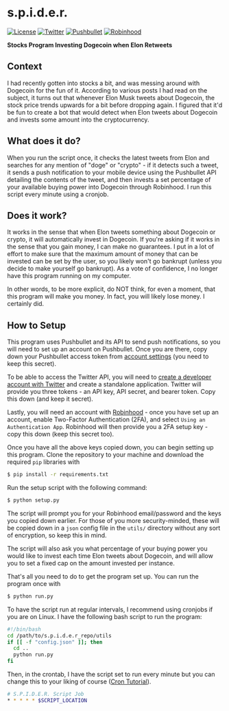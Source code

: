 # s.p.i.d.e.r.
[![License](https://img.shields.io/badge/license-MIT-informational)](https://github.com/defCoding/s.p.i.d.e.r./blob/main/LICENSE)
[![Twitter](https://img.shields.io/badge/api-Twitter-blue?color=1da1f2)](https://developer.twitter.com/en/docs/twitter-api)
[![Pushbullet](https://img.shields.io/badge/api-Pushbullet-green?color=4ab367)](https://docs.pushbullet.com/)
[![Robinhood](https://img.shields.io/badge/api-Robinhood-green?color=00c805)](http://www.robin-stocks.com/en/latest/robinhood.html)

**Stocks Program Investing Dogecoin when Elon Retweets**

## Context
I had recently gotten into stocks a bit, and was messing around with Dogecoin for the fun of it. According to various posts I had read on the subject, it turns out that whenever Elon Musk tweets about Dogecoin, the stock price trends upwards for a bit before dropping again. I figured that it'd be fun to create a bot that would detect when Elon tweets about Dogecoin and invests some amount into the cryptocurrency.

## What does it do?
When you run the script once, it checks the latest tweets from Elon and searches for any mention of "doge" or "crypto" - if it detects such a tweet, it sends a push notification to your mobile device using the Pushbullet API detailing the contents of the tweet, and then invests a set percentage of your available buying power into Dogecoin through Robinhood. I run this script every minute using a cronjob.

## Does it work?
It works in the sense that when Elon tweets something about Dogecoin or crypto, it will automatically invest in Dogecoin. If you're asking if it works in the sense that you gain money, I can make no guarantees. I put in a lot of effort to make sure that the maximum amount of money that can be invested can be set by the user, so you likely won't go bankrupt (unless you decide to make yourself go bankrupt). As a vote of confidence, I no longer have this program running on my computer.

In other words, to be more explicit, do NOT think, for even a moment, that this program will make you money. In fact, you will likely lose money. I certainly did.

## How to Setup
This program uses Pushbullet and its API to send push notifications, so you will need to set up an account on Pushbullet. Once you are there, copy down your Pushbullet access token from [account settings](https://www.pushbullet.com/#settings) (you need to keep this secret).

To be able to access the Twitter API, you will need to [create a developer account with Twitter](https://developer.twitter.com/en/apply-for-access) and create a standalone application. Twitter will provide you three tokens - an API key, API secret, and bearer token. Copy this down (and keep it secret).

Lastly, you will need an account with [Robinhood](https://robinhood.com/) - once you have set up an account, enable Two-Factor Authentication (2FA), and select `Using an Authentication App`. Robinhood will then provide you a 2FA setup key - copy this down (keep this secret too).

Once you have all the above keys copied down, you can begin setting up this program. Clone the repository to your machine and download the required `pip` libraries with

```bash
$ pip install -r requirements.txt
```

Run the setup script with the following command:

```bash
$ python setup.py
```

The script will prompt you for your Robinhood email/password and the keys you copied down earlier. For those of you more security-minded, these will be copied down in a `json` config file in the `utils/` directory without any sort of encryption, so keep this in mind.

The script will also ask you what percentage of your buying power you would like to invest each time Elon tweets about Dogecoin, and will allow you to set a fixed cap on the amount invested per instance.

That's all you need to do to get the program set up. You can run the program once with

```bash
$ python run.py
```

To have the script run at regular intervals, I recommend using cronjobs if you are on Linux. I have the following bash script to run the program:

```bash
#!/bin/bash
cd /path/to/s.p.i.d.e.r_repo/utils
if [[ -f "config.json" ]]; then
  cd ..
  python run.py
fi
```

Then, in the crontab, I have the script set to run every minute but you can change this to your liking of course ([Cron Tutorial](https://phoenixnap.com/kb/set-up-cron-job-linux)).

```bash
# S.P.I.D.E.R. Script Job
* * * * * $SCRIPT_LOCATION
```
